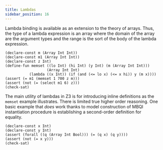 ```yaml
---
title: Lambdas
sidebar_position: 16
---
```


Lambda binding is available as an extension to the theory of arrays.
Thus, the type of a lambda expression is an array where the domain of the 
array are the argument types and the range is the sort of the body of the lambda expression.

```z3
(declare-const m (Array Int Int))
(declare-const m1 (Array Int Int))
(declare-const z Int)
(define-fun memset ((lo Int) (hi Int) (y Int) (m (Array Int Int))) 
                   (Array Int Int) 
           (lambda ((x Int)) (if (and (<= lo x) (<= x hi)) y (m x))))
(assert (= m1 (memset 1 700 z m)))
(assert (not (= (select m1 6) z)))
(check-sat)
```

The main utility of lambdas in Z3 is for introducing inline definitions as the `memset` example illustrates.
There is limited true higher order reasoning. One basic example that _does_ work thanks to model construction of MBQI instantiation procedure
is establishing a second-order definition for equality.

```z3
(declare-const x Int)
(declare-const y Int)
(assert (forall ((q (Array Int Bool))) (= (q x) (q y))))
(assert (not (= x y)))
(check-sat)
```